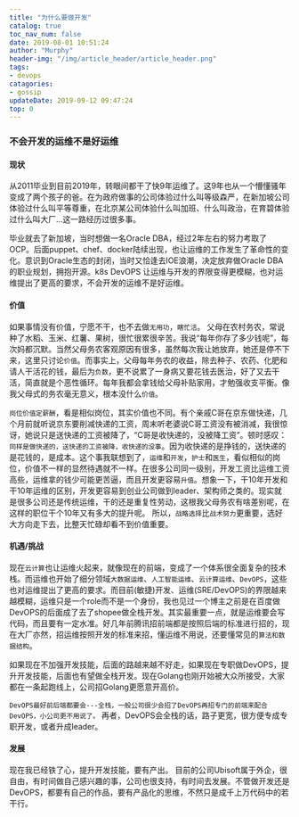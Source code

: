 ```yaml
---
title: "为什么要做开发"
catalog: true
toc_nav_num: false
date: 2019-08-01 10:51:24
author: "Murphy"
header-img: "/img/article_header/article_header.png"
tags:
- devops
catagories:
- gossip
updateDate: 2019-09-12 09:47:24
top: 0
---
```

### 不会开发的运维不是好运维
#### 现状
从2011毕业到目前2019年，转眼间都干了快9年运维了。这9年也从一个懵懂骚年变成了两个孩子的爸。在为政府做事的公司体验过什么叫等级森严，在新加坡公司体验过什么叫平等尊重，在北京某公司体验什么叫加班、什么叫政治，在育碧体验过什么叫大厂...这一路经历过很多事。


毕业就去了新加坡，当时想做一名Oracle DBA，经过2年左右的努力考取了OCP。后面puppet、chef、docker陆续出现，也让运维的工作发生了革命性的变化。意识到Oracle生态的封闭，当时又恰逢去IOE浪潮，决定放弃做Oracle DBA的职业规划，拥抱开源。k8s DevOPS 让运维与开发的界限变得更模糊，也对运维提出了更高的要求，不会开发的运维不是好运维。

#### 价值
如果事情没有价值，宁愿不干，也不去做`无用功`，`瞎忙活`。
父母在农村务农，常说种了水稻、玉米、红薯、果树，很忙很累很辛苦。我说“每年你存了多少钱呢”，每次妈都沉默。当然父母务农客观原因有很多，虽然每次我让她放弃，她还是停不下来，这里只讨论`价值`。而事实上，父母每年务农的收益，除去种子、农药、化肥和请人干活花的钱，最后为`负数`，更不说累了一身病又要花钱去医治，好了又去干活，简直就是个恶性循环。每年我都会拿钱给父母补贴家用，才勉强收支平衡。像我父母式的务农毫无意义，根本没什么`价值`。


`岗位价值定薪酬`，看是相似岗位，其实价值也不同。有个亲戚C哥在京东做快递，几个月前就听说京东要削减快递的工资，周末听老婆说C哥工资没有被消减，我很惊讶，她说只是送快递的工资被降了，“C哥是收快递的，没被降工资”。顿时感叹：`同样是做快递的，送快递的工资被降，收快递的没事`。因为收快递的是挣钱的，送快递的是花钱的，是成本。这个事我联想到了，`运维`和`开发`，`护士`和`医生`，看似相似的岗位，价值不一样的显然待遇就不一样。在很多公司同一级别，开发工资比运维工资高些，运维拿的钱少可能更苦逼，而且开发更容易`升值`。想象一下，干10年开发和干10年运维的区别，开发更容易到创业公司做到leader、架构师之类的。现实就是很多公司还是传统运维，干的还是重复性劳动，这根我父母务农有啥差别呢，在这样的职位干个10年又有多大的提升呢。
所以，`战略选择`比`战术努力`更重要，选好大方向走下去，比整天忙碌却看不到价值重要。

#### 机遇/挑战
现在`云计算`也让运维火起来，就像现在的前端，变成了一个体系很全面复杂的技术栈。而运维也开始了细分领域`大数据运维`、`人工智能运维`、`云计算运维`、`DevOPS`，这些也对运维提出了更高的要求。而目前(敏捷)开发、运维(SRE/DevOPS)的界限越来越模糊，运维只是一个role而不是一个身份，我也见过一个博主之前是在百度做DevOPS的后面成了去了shopee做全栈开发。其实最重要一点，就是运维要会写代码，而且要有一定水准。好几年前腾讯招前端都是按照后端的标准进行招的，现在大厂亦然，招运维按照开发的标准来招，懂运维不用说，还要懂常见的`算法和数据结构`。


如果现在不加强开发技能，后面的路越来越不好走，如果现在专职做DevOPS，提升开发技能，后面也有望做全栈开发。现在Golang也刚开始被大众所接受，大家都在一条起跑线上，公司招Golang更愿意开高价。


`DevOPS最好前后端都要会---全栈，一般公司很少会招了DevOPS再招专门的前端来配合DevOPS，小公司更不用说了。` 再者，DevOPS会全栈的话，路子更宽，很方便专成专职开发，或者升成leader。

#### 发展
现在我已经铁了心，提升开发技能，要有产出。
目前的公司Ubisoft属于外企，很自由，有时间做自己感兴趣的事，公司也很支持，有时间去发展。不管做开发还是DevOPS，都要有自己的作品，要有产品化的思维，不然只是成千上万代码中的若干行。

